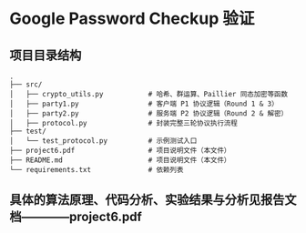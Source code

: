 # Google Password Checkup 验证

## 项目目录结构

```text
.
├── src/
│   ├── crypto_utils.py           # 哈希、群运算、Paillier 同态加密等函数
│   ├── party1.py                 # 客户端 P1 协议逻辑（Round 1 & 3）
│   ├── party2.py                 # 服务端 P2 协议逻辑（Round 2 & 解密）
│   ├── protocol.py               # 封装完整三轮协议执行流程
├── test/
│   └── test_protocol.py          # 示例测试入口
├── project6.pdf                  # 项目说明文件（本文件）
├── README.md                     # 项目说明文件（本文件）
└── requirements.txt              # 依赖列表
```

## 具体的算法原理、代码分析、实验结果与分析见报告文档————project6.pdf


